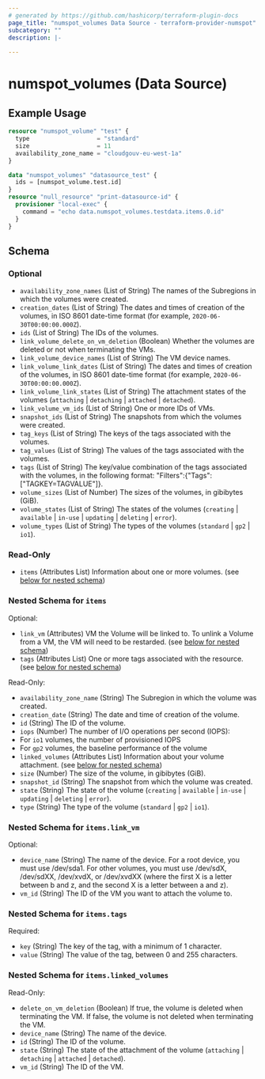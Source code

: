 ```yaml
---
# generated by https://github.com/hashicorp/terraform-plugin-docs
page_title: "numspot_volumes Data Source - terraform-provider-numspot"
subcategory: ""
description: |-
  
---
```


# numspot_volumes (Data Source)



## Example Usage

```terraform
resource "numspot_volume" "test" {
  type                   = "standard"
  size                   = 11
  availability_zone_name = "cloudgouv-eu-west-1a"
}

data "numspot_volumes" "datasource_test" {
  ids = [numspot_volume.test.id]
}
resource "null_resource" "print-datasource-id" {
  provisioner "local-exec" {
    command = "echo data.numspot_volumes.testdata.items.0.id"
  }
}
```

<!-- schema generated by tfplugindocs -->
## Schema

### Optional

- `availability_zone_names` (List of String) The names of the Subregions in which the volumes were created.
- `creation_dates` (List of String) The dates and times of creation of the volumes, in ISO 8601 date-time format (for example, `2020-06-30T00:00:00.000Z`).
- `ids` (List of String) The IDs of the volumes.
- `link_volume_delete_on_vm_deletion` (Boolean) Whether the volumes are deleted or not when terminating the VMs.
- `link_volume_device_names` (List of String) The VM device names.
- `link_volume_link_dates` (List of String) The dates and times of creation of the volumes, in ISO 8601 date-time format (for example, `2020-06-30T00:00:00.000Z`).
- `link_volume_link_states` (List of String) The attachment states of the volumes (`attaching` \| `detaching` \| `attached` \| `detached`).
- `link_volume_vm_ids` (List of String) One or more IDs of VMs.
- `snapshot_ids` (List of String) The snapshots from which the volumes were created.
- `tag_keys` (List of String) The keys of the tags associated with the volumes.
- `tag_values` (List of String) The values of the tags associated with the volumes.
- `tags` (List of String) The key/value combination of the tags associated with the volumes, in the following format: "Filters":{"Tags":["TAGKEY=TAGVALUE"]}.
- `volume_sizes` (List of Number) The sizes of the volumes, in gibibytes (GiB).
- `volume_states` (List of String) The states of the volumes (`creating` \| `available` \| `in-use` \| `updating` \| `deleting` \| `error`).
- `volume_types` (List of String) The types of the volumes (`standard` \| `gp2` \| `io1`).

### Read-Only

- `items` (Attributes List) Information about one or more volumes. (see [below for nested schema](#nestedatt--items))

<a id="nestedatt--items"></a>
### Nested Schema for `items`

Optional:

- `link_vm` (Attributes) VM the Volume will be linked to. To unlink a Volume from a VM, the VM will need to be restarded. (see [below for nested schema](#nestedatt--items--link_vm))
- `tags` (Attributes List) One or more tags associated with the resource. (see [below for nested schema](#nestedatt--items--tags))

Read-Only:

- `availability_zone_name` (String) The Subregion in which the volume was created.
- `creation_date` (String) The date and time of creation of the volume.
- `id` (String) The ID of the volume.
- `iops` (Number) The number of I/O operations per second (IOPS):<br />
- For `io1` volumes, the number of provisioned IOPS<br />
- For `gp2` volumes, the baseline performance of the volume
- `linked_volumes` (Attributes List) Information about your volume attachment. (see [below for nested schema](#nestedatt--items--linked_volumes))
- `size` (Number) The size of the volume, in gibibytes (GiB).
- `snapshot_id` (String) The snapshot from which the volume was created.
- `state` (String) The state of the volume (`creating` \| `available` \| `in-use` \| `updating` \| `deleting` \| `error`).
- `type` (String) The type of the volume (`standard` \| `gp2` \| `io1`).

<a id="nestedatt--items--link_vm"></a>
### Nested Schema for `items.link_vm`

Optional:

- `device_name` (String) The name of the device. For a root device, you must use /dev/sda1. For other volumes, you must use /dev/sdX, /dev/sdXX, /dev/xvdX, or /dev/xvdXX (where the first X is a letter between b and z, and the second X is a letter between a and z).
- `vm_id` (String) The ID of the VM you want to attach the volume to.


<a id="nestedatt--items--tags"></a>
### Nested Schema for `items.tags`

Required:

- `key` (String) The key of the tag, with a minimum of 1 character.
- `value` (String) The value of the tag, between 0 and 255 characters.


<a id="nestedatt--items--linked_volumes"></a>
### Nested Schema for `items.linked_volumes`

Read-Only:

- `delete_on_vm_deletion` (Boolean) If true, the volume is deleted when terminating the VM. If false, the volume is not deleted when terminating the VM.
- `device_name` (String) The name of the device.
- `id` (String) The ID of the volume.
- `state` (String) The state of the attachment of the volume (`attaching` \| `detaching` \| `attached` \| `detached`).
- `vm_id` (String) The ID of the VM.
